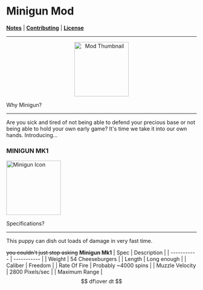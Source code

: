 # Minigun Mod

**[Notes](#notes)** |
**[Contributing](#contributing)** |
**[License](#license)**

---
<p align="center">
    <img
        width="144"
        src="thumbnail.png"
        alt="Mod Thumbnail"
    />
</p>

Why Minigun?

---

Are you sick and tired of not being able to defend your precious base or not being able to hold your own early game? It's time we take it into our own hands. Introducing...

<p align="center">
    <h3>MINIGUN MK1</h3>
    <img
        width="144"
        src="minigun.png"
        alt="Minigun Icon"
    />
</p>


Specifications?

---
This puppy can dish out loads of damage in very fast time.

~~you couldn't just stop asking~~
**Minigun Mk1**
| Spec        | Description |
| ----------- | ----------- |
| Weight      |  54 Cheeseburgers     |
| Length      | Long enough           |
| Caliber     | Freedom               |
| Rate Of Fire | Probably ~4000 spins |
| Muzzle Velocity | 2800 Pixels/sec   |
| Maximum Range | $$ df\over dt $$